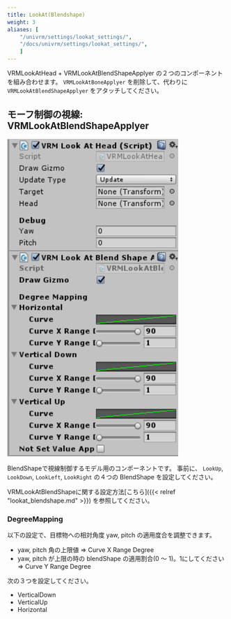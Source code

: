 ```yaml
---
title: LookAt(Blendshape)
weight: 3
aliases: [
    "/univrm/settings/lookat_settings/",
    "/docs/univrm/settings/lookat_settings/",
    ]
---
```


VRMLookAtHead + VRMLookAtBlendShapeApplyer の２つのコンポーネントを組み合わせます。
`VRMLookAtBoneApplyer` を削除して、代わりに `VRMLookAtBlendShapeApplyer` をアタッチしてください。

## モーフ制御の視線: VRMLookAtBlendShapeApplyer

![image](/images/wiki/blendshape_applyer.png)

BlendShapeで視線制御するモデル用のコンポーネントです。
事前に、 `LookUp`, `LookDown`, `LookLeft`, `LookRight` の４つの BlendShape を設定してください。

VRMLookAtBlendShapeに関する設定方法[こちら]({{< relref "lookat_blendshape.md" >}})  を参照してください。

### DegreeMapping

以下の設定で、目標物への相対角度 yaw, pitch の適用度合を調整できます。

* yaw, pitch 角の上限値 => Curve X Range Degree
* yaw, pitch が上限の時の blendShape の適用割合(0 ～ 1)。1にしてください => Curve Y Range Degree

次の３つを設定してください。

* VerticalDown
* VerticalUp
* Horizontal

